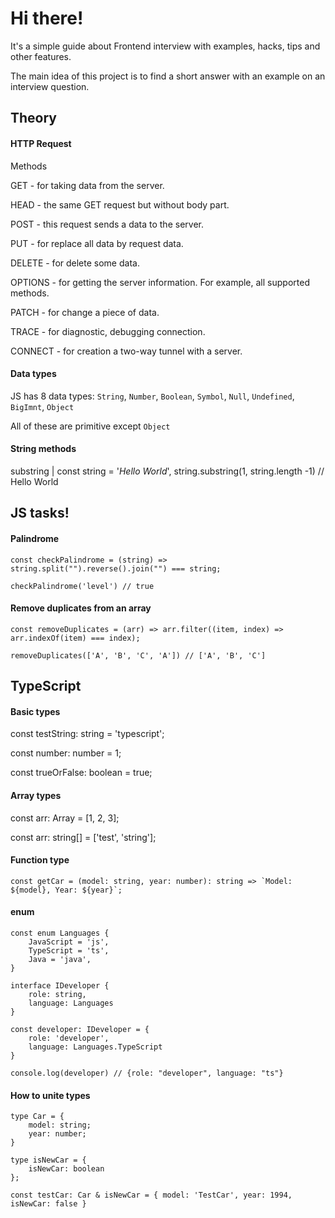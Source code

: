 # Hi there!

It's a simple guide about Frontend interview with examples, hacks, tips and other features.

The main idea of this project is to find a short answer with an example on an interview question.

## Theory

#### HTTP Request

Methods

GET - for taking data from the server.

HEAD - the same GET request but without body part.

POST - this request sends a data to the server.

PUT - for replace all data by request data.

DELETE - for delete some data.

OPTIONS - for getting the server information. For example, all supported methods.

PATCH - for change a piece of data.

TRACE - for diagnostic, debugging connection.

CONNECT - for creation a two-way tunnel with a server. 

#### Data types

JS has 8 data types: `String`, `Number`, `Boolean`, `Symbol`, `Null`, `Undefined`, `BigImnt`, `Object`

All of these are primitive except `Object`

#### String methods

substring | const string = '_Hello World_', string.substring(1, string.length -1) // Hello World

## JS tasks!

#### Palindrome

```
const checkPalindrome = (string) => string.split("").reverse().join("") === string;

checkPalindrome('level') // true
```

#### Remove duplicates from an array

```
const removeDuplicates = (arr) => arr.filter((item, index) => arr.indexOf(item) === index);

removeDuplicates(['A', 'B', 'C', 'A']) // ['A', 'B', 'C']
```

## TypeScript

#### Basic types

const testString: string = 'typescript';

const number: number = 1;

const trueOrFalse: boolean = true;

#### Array types

const arr: Array<number> = [1, 2, 3];

const arr: string[] = ['test', 'string'];

#### Function type

```
const getCar = (model: string, year: number): string => `Model: ${model}, Year: ${year}`;
```

#### enum

```
const enum Languages {
    JavaScript = 'js',
    TypeScript = 'ts',
    Java = 'java',
}

interface IDeveloper {
    role: string,
    language: Languages
}

const developer: IDeveloper = {
    role: 'developer',
    language: Languages.TypeScript
}

console.log(developer) // {role: "developer", language: "ts"}

```

#### How to unite types

```
type Car = {
    model: string;
    year: number;
}

type isNewCar = {
    isNewCar: boolean
};

const testCar: Car & isNewCar = { model: 'TestCar', year: 1994, isNewCar: false }

```
